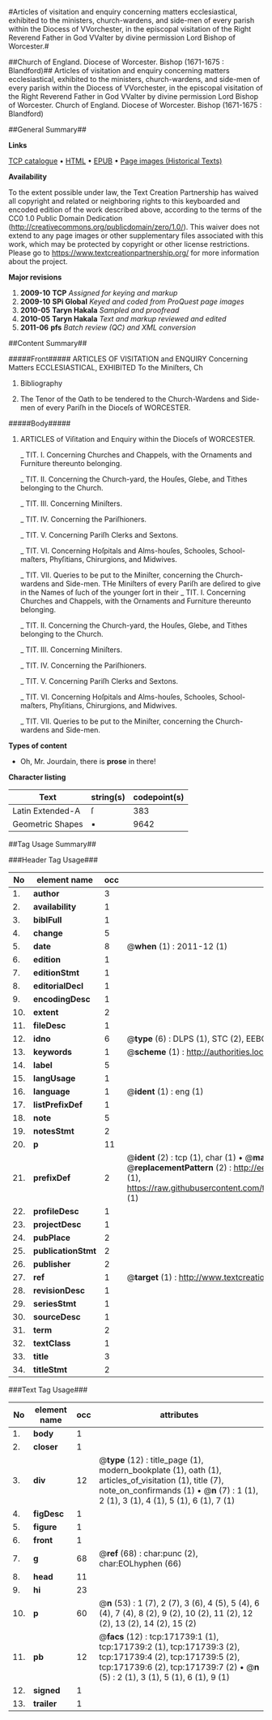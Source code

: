 #Articles of visitation and enquiry concerning matters ecclesiastical, exhibited to the ministers, church-wardens, and side-men of every parish within the Diocess of VVorchester, in the episcopal visitation of the Right Reverend Father in God VValter by divine permission Lord Bishop of Worcester.#

##Church of England. Diocese of Worcester. Bishop (1671-1675 : Blandford)##
Articles of visitation and enquiry concerning matters ecclesiastical, exhibited to the ministers, church-wardens, and side-men of every parish within the Diocess of VVorchester, in the episcopal visitation of the Right Reverend Father in God VValter by divine permission Lord Bishop of Worcester.
Church of England. Diocese of Worcester. Bishop (1671-1675 : Blandford)

##General Summary##

**Links**

[TCP catalogue](http://www.ota.ox.ac.uk/tcp/)  • 
[HTML](http://tei.it.ox.ac.uk/tcp/Texts-HTML/free/A79/A79647.html)  • 
[EPUB](http://tei.it.ox.ac.uk/tcp/Texts-EPUB/free/A79/A79647.epub) • 
[Page images (Historical Texts)](https://historicaltexts.jisc.ac.uk/eebo-45504434e)

**Availability**

To the extent possible under law, the Text Creation Partnership has waived all copyright and related or neighboring rights to this keyboarded and encoded edition of the work described above, according to the terms of the CC0 1.0 Public Domain Dedication (http://creativecommons.org/publicdomain/zero/1.0/). This waiver does not extend to any page images or other supplementary files associated with this work, which may be protected by copyright or other license restrictions. Please go to https://www.textcreationpartnership.org/ for more information about the project.

**Major revisions**

1. __2009-10__ __TCP__ *Assigned for keying and markup*
1. __2009-10__ __SPi Global__ *Keyed and coded from ProQuest page images*
1. __2010-05__ __Taryn Hakala__ *Sampled and proofread*
1. __2010-05__ __Taryn Hakala__ *Text and markup reviewed and edited*
1. __2011-06__ __pfs__ *Batch review (QC) and XML conversion*

##Content Summary##

#####Front#####
ARTICLES OF VISITATION and ENQUIRY Concerning Matters ECCLESIASTICAL, EXHIBITED To the Miniſters, Ch
1. Bibliography

1. The Tenor of the Oath to be tendered to the Church-Wardens and Side-men of every Pariſh in the Dioceſs of WORCESTER.

#####Body#####

1. ARTICLES of Viſitation and Enquiry within the Dioceſs of WORCESTER.

    _ TIT. I. Concerning Churches and Chappels, with the Ornaments and Furniture thereunto belonging.

    _ TIT. II. Concerning the Church-yard, the Houſes, Glebe, and Tithes belonging to the Church.

    _ TIT. III. Concerning Miniſters.

    _ TIT. IV. Concerning the Pariſhioners.

    _ TIT. V. Concerning Pariſh Clerks and Sextons.

    _ TIT. VI. Concerning Hoſpitals and Alms-houſes, Schooles, School-maſters, Phyſitians, Chirurgions, and Midwives.

    _ TIT. VII. Queries to be put to the Miniſter, concerning the Church-wardens and Side-men.
THe Miniſters of every Pariſh are deſired to give in the Names of ſuch of the younger ſort in their 
    _ TIT. I. Concerning Churches and Chappels, with the Ornaments and Furniture thereunto belonging.

    _ TIT. II. Concerning the Church-yard, the Houſes, Glebe, and Tithes belonging to the Church.

    _ TIT. III. Concerning Miniſters.

    _ TIT. IV. Concerning the Pariſhioners.

    _ TIT. V. Concerning Pariſh Clerks and Sextons.

    _ TIT. VI. Concerning Hoſpitals and Alms-houſes, Schooles, School-maſters, Phyſitians, Chirurgions, and Midwives.

    _ TIT. VII. Queries to be put to the Miniſter, concerning the Church-wardens and Side-men.

**Types of content**

  * Oh, Mr. Jourdain, there is **prose** in there!

**Character listing**


|Text|string(s)|codepoint(s)|
|---|---|---|
|Latin Extended-A|ſ|383|
|Geometric Shapes|▪|9642|

##Tag Usage Summary##

###Header Tag Usage###

|No|element name|occ|attributes|
|---|---|---|---|
|1.|__author__|3||
|2.|__availability__|1||
|3.|__biblFull__|1||
|4.|__change__|5||
|5.|__date__|8| @__when__ (1) : 2011-12 (1)|
|6.|__edition__|1||
|7.|__editionStmt__|1||
|8.|__editorialDecl__|1||
|9.|__encodingDesc__|1||
|10.|__extent__|2||
|11.|__fileDesc__|1||
|12.|__idno__|6| @__type__ (6) : DLPS (1), STC (2), EEBO-CITATION (1), OCLC (1), VID (1)|
|13.|__keywords__|1| @__scheme__ (1) : http://authorities.loc.gov/ (1)|
|14.|__label__|5||
|15.|__langUsage__|1||
|16.|__language__|1| @__ident__ (1) : eng (1)|
|17.|__listPrefixDef__|1||
|18.|__note__|5||
|19.|__notesStmt__|2||
|20.|__p__|11||
|21.|__prefixDef__|2| @__ident__ (2) : tcp (1), char (1)  •  @__matchPattern__ (2) : ([0-9\-]+):([0-9IVX]+) (1), (.+) (1)  •  @__replacementPattern__ (2) : http://eebo.chadwyck.com/downloadtiff?vid=$1&page=$2 (1), https://raw.githubusercontent.com/textcreationpartnership/Texts/master/tcpchars.xml#$1 (1)|
|22.|__profileDesc__|1||
|23.|__projectDesc__|1||
|24.|__pubPlace__|2||
|25.|__publicationStmt__|2||
|26.|__publisher__|2||
|27.|__ref__|1| @__target__ (1) : http://www.textcreationpartnership.org/docs/. (1)|
|28.|__revisionDesc__|1||
|29.|__seriesStmt__|1||
|30.|__sourceDesc__|1||
|31.|__term__|2||
|32.|__textClass__|1||
|33.|__title__|3||
|34.|__titleStmt__|2||


###Text Tag Usage###

|No|element name|occ|attributes|
|---|---|---|---|
|1.|__body__|1||
|2.|__closer__|1||
|3.|__div__|12| @__type__ (12) : title_page (1), modern_bookplate (1), oath (1), articles_of_visitation (1), title (7), note_on_confirmands (1)  •  @__n__ (7) : 1 (1), 2 (1), 3 (1), 4 (1), 5 (1), 6 (1), 7 (1)|
|4.|__figDesc__|1||
|5.|__figure__|1||
|6.|__front__|1||
|7.|__g__|68| @__ref__ (68) : char:punc (2), char:EOLhyphen (66)|
|8.|__head__|11||
|9.|__hi__|23||
|10.|__p__|60| @__n__ (53) : 1 (7), 2 (7), 3 (6), 4 (5), 5 (4), 6 (4), 7 (4), 8 (2), 9 (2), 10 (2), 11 (2), 12 (2), 13 (2), 14 (2), 15 (2)|
|11.|__pb__|12| @__facs__ (12) : tcp:171739:1 (1), tcp:171739:2 (1), tcp:171739:3 (2), tcp:171739:4 (2), tcp:171739:5 (2), tcp:171739:6 (2), tcp:171739:7 (2)  •  @__n__ (5) : 2 (1), 3 (1), 5 (1), 6 (1), 9 (1)|
|12.|__signed__|1||
|13.|__trailer__|1||
